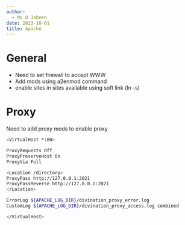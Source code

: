 ```yaml
---
author:
  - Mo D Jabeen
date: 2023-10-01
title: Apache
---
```


# General

-   Need to set firewall to accept WWW
-   Add mods using a2enmod command
-   enable sites in sites available using soft link (ln -s)

# Proxy

Need to add proxy mods to enable proxy

```bash
<VirtualHost *:80>

ProxyRequests Off
ProxyPreserveHost On
ProxyVia Full

<Location /directory>
ProxyPass http://127.0.0.1:2021
ProxyPassReverse http://127.0.0.1:2021
</Location>

ErrorLog ${APACHE_LOG_DIR}/divination_proxy_error.log
CustomLog ${APACHE_LOG_DIR}/divination_proxy_access.log combined

</VirtualHost>
```

